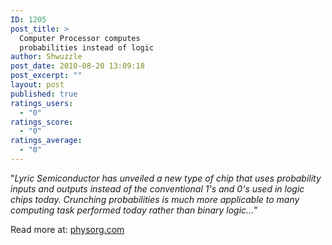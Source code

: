 ```yaml
---
ID: 1205
post_title: >
  Computer Processor computes
  probabilities instead of logic
author: Shwuzzle
post_date: 2010-08-20 13:09:18
post_excerpt: ""
layout: post
published: true
ratings_users:
  - "0"
ratings_score:
  - "0"
ratings_average:
  - "0"
---
```

"<em>Lyric Semiconductor has unveiled a new type of chip that uses probability inputs and outputs instead of the conventional 1's and 0's used in logic chips today. Crunching probabilities is much more applicable to many computing task performed today rather than binary logic...</em>"

Read more at: <a href="http://www.physorg.com/news201433331.html">physorg.com</a>

